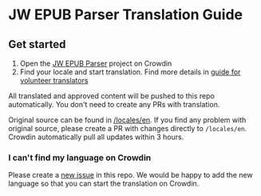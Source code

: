 # JW EPUB Parser Translation Guide

## Get started

1. Open the [JW EPUB Parser](https://crowdin.com/project/cpe-jw-epub-parser) project on Crowdin
2. Find your locale and start translation. Find more details in [guide for volunteer translators](https://support.crowdin.com/for-volunteer-translators/)

All translated and approved content will be pushed to this repo automatically. You don't need to create any PRs with translation.

Original source can be found in [/locales/en](https://github.com/sws2apps/jw-epub-parser/tree/main/src/locales/en). If you find any problem with original source, please create a PR with changes directly to `/locales/en`. Crowdin automatically pull all updates within 3 hours.

### I can't find my language on Crowdin

Please create a [new issue](https://github.com/sws2apps/jw-epub-parser/issues/new?template=new_language_request.yml) in this repo. We would be happy to add the new language so that you can start the translation on Crowdin.
